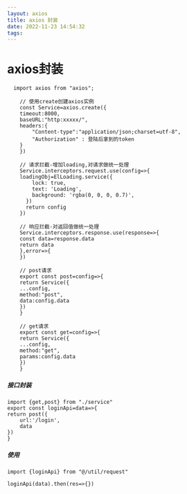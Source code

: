 ```yaml
---
layout: axios
title: axios 封装
date: 2022-11-23 14:54:32
tags:
---
```

# axios封装

```
  import axios from "axios";
    
    // 使用create创建axios实例
    const Service=axios.create({
    timeout:8000,
    baseURL:"http:xxxxx/",
    headers:{
        "Content-type":"application/json;charset=utf-8",
        "Authorization" : 登陆后拿到的token
    }
    })

    // 请求拦截-增加loading,对请求做统一处理
    Service.interceptors.request.use(config=>{
    loadingObj=ElLoading.service({
        lock: true,
        text: 'Loading',
        background: 'rgba(0, 0, 0, 0.7)',
      })
      return config
    })

    // 响应拦截-对返回值做统一处理
    Service.interceptors.response.use(response=>{
    const data=response.data
    return data
    },error=>{
    })

    // post请求
    export const post=config=>{
    return Service({
    ...config,
    method:"post",
    data:config.data
    })
    }
    
    // get请求
    export const get=config=>{
    return Service({
    ...config,
    method:"get",
    params:config.data
    })
    }
```
##### 接口封装
    import {get,post} from "./service"
    export const loginApi=data=>{
    return post({
        url:'/login',
        data
    })
    }

##### 使用
    import {loginApi} from "@/util/request"
    
    loginApi(data).then(res=>{})

